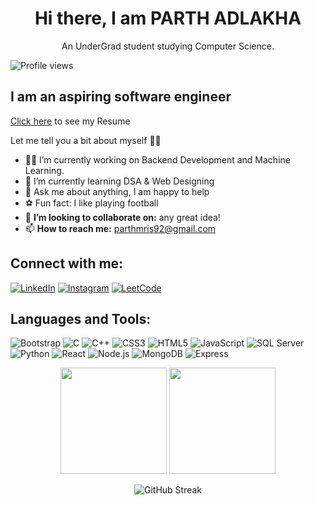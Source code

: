 <h1 align="center">Hi there, I am PARTH ADLAKHA</h1>

<p align="center">An UnderGrad student studying Computer Science.</p>

![Profile views](https://komarev.com/ghpvc/?username=ParthA164&color=blue)

## I am an aspiring software engineer

[Click here]() to see my Resume

Let me tell you a bit about myself 🐱‍💻

- 🧑‍💻 I’m currently working on Backend Development and Machine Learning.
- 🧠 I’m currently learning DSA & Web Designing
- 🤔 Ask me about anything, I am happy to help
- ⚽ Fun fact: I like playing football
- 👯 **I’m looking to collaborate on:** any great idea!
- 📫 **How to reach me:** [parthmris92@gmail.com](mailto:parthmris92@gmail.com)

<h2 align="left">Connect with me:</h2>
<p align="left">
  <a href="https://www.linkedin.com/in/parth-adlakha-240401216/"><img src="https://img.shields.io/badge/-LinkedIn-0077B5?logo=linkedin&logoColor=white&style=for-the-badge" alt="LinkedIn"></a>
  <a href="your-instagram-url"><img src="https://img.shields.io/badge/-Instagram-E4405F?logo=instagram&logoColor=white&style=for-the-badge" alt="Instagram"></a>
  <a href="[your-leetcode-url](https://leetcode.com/u/Parth_Adlakha/)"><img src="https://img.shields.io/badge/-LeetCode-FFA116?logo=leetcode&logoColor=white&style=for-the-badge" alt="LeetCode"></a>

 
</p>

<h2 align="left">Languages and Tools:</h2>
<p align="left">
  <img src="https://img.shields.io/badge/-Bootstrap-563D7C?logo=bootstrap&logoColor=white&style=for-the-badge" alt="Bootstrap">
  <img src="https://img.shields.io/badge/-C-00599C?logo=C&logoColor=white&style=for-the-badge" alt="C">
  <img src="https://img.shields.io/badge/-C++-00599C?logo=C%2B%2B&logoColor=white&style=for-the-badge" alt="C++">
  <img src="https://img.shields.io/badge/-CSS3-1572B6?logo=CSS3&logoColor=white&style=for-the-badge" alt="CSS3">
  <img src="https://img.shields.io/badge/-HTML5-E34F26?logo=HTML5&logoColor=white&style=for-the-badge" alt="HTML5">
  <img src="https://img.shields.io/badge/-JavaScript-F7DF1E?logo=javascript&logoColor=white&style=for-the-badge" alt="JavaScript">
  <img src="https://img.shields.io/badge/-SQL%20Server-CC2927?logo=microsoft-sql-server&logoColor=white&style=for-the-badge" alt="SQL Server">
  <img src="https://img.shields.io/badge/-Python-3776AB?logo=python&logoColor=white&style=for-the-badge" alt="Python">
  <img src="https://img.shields.io/badge/-React-61DAFB?logo=react&logoColor=white&style=for-the-badge" alt="React">
  <img src="https://img.shields.io/badge/-Node.js-339933?logo=node.js&logoColor=white&style=for-the-badge" alt="Node.js">
  <img src="https://img.shields.io/badge/-MongoDB-47A248?logo=mongodb&logoColor=white&style=for-the-badge" alt="MongoDB">
  <img src="https://img.shields.io/badge/-Express-000000?logo=express&logoColor=white&style=for-the-badge" alt="Express">

</p>

<div align="center">
  <img height="170em" src="https://github-readme-stats.vercel.app/api/top-langs/?username=ParthA164&layout=compact&langs_count=8&theme=algolia"/>
  <img height="170em" src="https://github-readme-stats.vercel.app/api?username=ParthA164&show_icons=true&theme=algolia&include_all_commits=true&count_private=true"/>
</div>

<p align="center">
  <img src="https://github-readme-streak-stats.herokuapp.com/?user=ParthA164&theme=algolia" alt="GitHub Streak">
</p>

